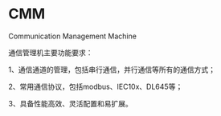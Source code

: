 # CMM
Communication Management Machine

通信管理机主要功能要求：

1、通信通道的管理，包括串行通信，并行通信等所有的通信方式；

2、常用通信协议，包括modbus、IEC10x、DL645等；

3、具备性能高效、灵活配置和易扩展。

